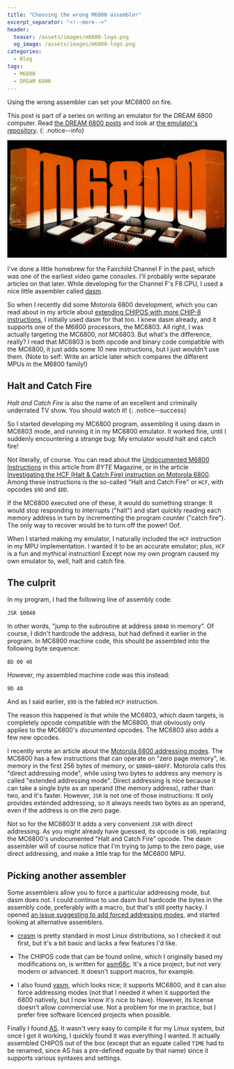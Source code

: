 ```yaml
---
title: "Choosing the wrong M6800 assembler"
excerpt_separator: "<!--more-->"
header: 
  teaser: /assets/images/m6800-logo.png
  og_image: /assets/images/m6800-logo.png
categories:
  - Blog
tags:
  - M6800
  - DREAM 6800
---
```

Using the wrong assembler can set your MC6800 on fire.
<!--more-->

This post is part of a series on writing an emulator for the DREAM 6800 computer. Read [the DREAM 6800 posts](/tags/#dream-6800) and look at [the emulator's repository](https://github.com/tobiasvl/drom).
{: .notice--info}

![M6800 logo](/assets/images/m6800-logo.png)

I've done a little homebrew for the Fairchild Channel F in the past, which was one of the earliest video game consoles. I'll probably write separate articles on that later. While developing for the Channel F's F8 CPU, I used a nice little assembler called [dasm](https://github.com/dasm-assembler/dasm).

So when I recently did some Motorola 6800 development, which you can read about in my article about [extending CHIPOS with more CHIP-8 instructions](chipos-hacking), I initially used dasm for that too. I knew dasm already, and it supports one of the M6800 processors, the MC6803. All right, I was actually targeting the MC6800, not MC6803. But what's the difference, really? I read that MC6803 is both opcode and binary code compatible with the MC6800, it just adds some 10 new instructions, but I just wouldn't use them. (Note to self: Write an article later which compares the different MPUs in the M6800 family!)

Halt and Catch Fire
-------------------

_Halt and Catch Fire_ is also the name of an excellent and criminally underrated TV show. You should watch it!
{: .notice--success}

So I started developing my MC6800 program, assembling it using dasm in MC6803 mode, and running it in my MC6800 emulator. It worked fine, until I suddenly encountering a strange bug: My emulator would halt and catch fire!

Not literally, of course. You can read about the [Undocumented M6800 Instructions](http://spivey.oriel.ox.ac.uk/wiki3/images/1/1a/Undoc6800.pdf) in this article from _BYTE_ Magazine, or in the article [Investigating the HCF (Halt & Catch Fire) instruction on Motorola 6800](https://x86.fr/investigating-the-halt-and-catch-fire-instruction-on-motorola-6800/). Among these instructions is the so-called "Halt and Catch Fire" or `HCF`, with opcodes `$9D` and `$DD`.

If the MC6800 executed one of these, it would do something strange: It would stop responding to interrupts ("halt") and start quickly reading each memory address in turn by incrementing the program counter ("catch fire"). The only way to recover would be to turn off the power! Oof.

When I started making my emulator, I naturally included the `HCF` instruction in my MPU implementation. I wanted it to be an accurate emulator; plus, `HCF` is a fun and mythical instruction! Except now my own program caused my own emulator to, well, halt and catch fire.

The culprit
-----------

In my program, I had the following line of assembly code:

    JSR $0040

In other words, "jump to the subroutine at address `$0040` in memory". Of course, I didn't hardcode the address, but had defined it earlier in the program. In MC6800 machine code, this should be assembled into the following byte sequence:

    BD 00 40

However, my assembled machine code was this instead:

    9D 40

And as I said earlier, `$9D` is the fabled `HCF` instruction.

The reason this happened is that while the MC6803, which dasm targets, is completely opcode compatible with the MC6800, that obviously only applies to the MC6800's _documented_ opcodes. The MC6803 also adds a few new opcodes.

I recently wrote an article about the [Motorola 6800 addressing modes](m6800-addressing-modes). The MC6800 has a few instructions that can operate on "zero page memory", ie. memory in the first 256 bytes of memory, or `$0000`–`$00FF`. Motorola calls this "direct addressing mode", while using two bytes to address any memory is called "extended addressing mode". Direct addressing is nice because it can take a single byte as an operand (the memory address), rather than two, and it's faster. However, `JSR` is not one of those instructions: It only provides extended addressing, so it always needs two bytes as an operand, even if the address is on the zero page.

Not so for the MC6803! It adds a very convenient `JSR` with direct addressing. As you might already have guessed, its opcode is `$9D`, replacing the MC6800's undocumented "Halt and Catch Fire" opcode. The dasm assembler will of course notice that I'm trying to jump to the zero page, use direct addressing, and make a little trap for the MC6800 MPU.

Picking another assembler
-------------------------

Some assemblers allow you to force a particular addressing mode, but dasm does not. I could continue to use dasm but hardcode the bytes in the assembly code, preferably with a macro, but that's still pretty hacky. I opened [an issue suggesting to add forced addressing modes](https://github.com/dasm-assembler/dasm/issues/41), and started looking at alternative assemblers.

* [crasm](http://htmlpreview.github.io/?https://github.com/colinbourassa/crasm/blob/master/crasm.html) is pretty standard in most Linux distributions, so I checked it out first, but it's a bit basic and lacks a few features I'd like.

* The CHIPOS code that can be found online, which I originally based my modifications on, is written for [asm68c](https://sourceforge.net/projects/asm68c/). It's a nice project, but not very modern or advanced. It doesn't support macros, for example.

* I also found [vasm](http://sun.hasenbraten.de/vasm/), which looks nice; it supports MC6800, and it can also force addressing modes (not that I needed it when it supported the 6800 natively, but I now know it's nice to have). However, its license doesn't allow commercial use. Not a problem for me in practice, but I prefer free software licenced projects when possible.

Finally I found [AS](http://john.ccac.rwth-aachen.de:8000/as/). It wasn't very easy to compile it for my Linux system, but once I got it working, I quickly found it was everything I wanted. It actually assembled CHIPOS out of the box (except that an equate called `TIME` had to be renamed, since AS has a pre-defined equate by that name) since it supports various syntaxes and settings.
